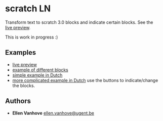 # scratch LN


Transform text to scratch 3.0 blocks and indicate certain blocks. See the [live preview](https://scratch4d.github.io/scratch-LN/example/).

This is work in progress :)

## Examples

- [live preview](https://scratch4d.github.io/scratch-LN/example/)
- [example of different blocks](https://scratch4d.github.io/scratch-LN/example/test.html)
- [simple example in Dutch](https://scratch4d.github.io/scratch-LN/example/simple.html)
- [more complicated example in Dutch](https://scratch4d.github.io/scratch-LN/example/simple.html) use the buttons to indicate/change the blocks.

## Authors

* **Ellen Vanhove** <ellen.vanhove@ugent.be>


